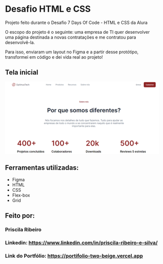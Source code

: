 # Desafio HTML e CSS
Projeto feito durante o Desafio 7 Days Of Code - HTML e CSS da Alura

O escopo do projeto é o seguinte: uma empresa de TI quer desenvolver uma página destinada a novas contratações e me contratou para desenvolvê-la.

Para isso, enviaram um layout no Figma e a partir desse protótipo, transformei em código e dei vida real ao projeto! 


## Tela inicial
![image](https://github.com/Pris4/desafio-html-css/blob/main/imagens/tela_inicial.png)


## Ferramentas utilizadas:
* Figma
* HTML
* CSS
* Flex-box
* Grid
  
## Feito por:
### Priscila Ribeiro

### Linkedin: https://www.linkedin.com/in/priscila-ribeiro-e-silva/
### Link do Portfólio: https://portifolio-two-beige.vercel.app
